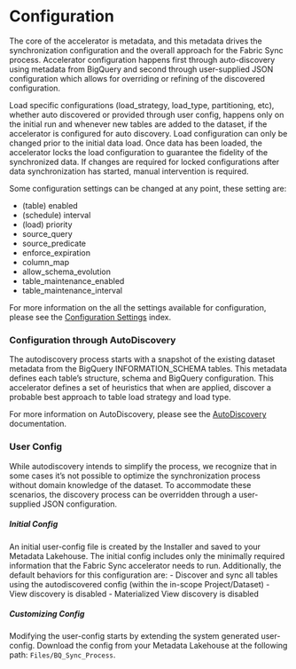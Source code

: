 # Configuration

The core of the accelerator is metadata, and this metadata drives the synchronization configuration and the overall approach for the Fabric Sync process. Accelerator configuration happens first through auto-discovery using metadata from BigQuery and second through user-supplied JSON configuration which allows for overriding or refining of the discovered configuration.

Load specific configurations (load_strategy, load_type, partitioning, etc), whether auto discovered or provided through user config, happens only on the initial run and whenever new tables are added to the dataset, if the accelerator is configured for auto discovery. Load configuration can only be changed prior to the initial data load. Once data has been loaded, the accelerator locks the load configuration to guarantee the fidelity of the synchronized data. If changes are required for locked configurations after data synchronization has started, manual intervention is required.

Some configuration settings can be changed at any point, these setting are:
 - (table) enabled
 - (schedule) interval
 - (load) priority
 - source_query
 - source_predicate
 - enforce_expiration
 - column_map
 - allow_schema_evolution
 - table_maintenance_enabled
 - table_maintenance_interval

For more information on the all the settings available for configuration, please see the [Configuration Settings](ConfigurationSettings.md) index.

### Configuration through AutoDiscovery
The autodiscovery process starts with a snapshot of the existing dataset metadata from the BigQuery INFORMATION_SCHEMA tables. This metadata defines each table’s structure, schema and BigQuery configuration. This accelerator defines a set of heuristics that when are applied, discover a probable best approach to table load strategy and load type.

For more information on AutoDiscovery, please see the [AutoDiscovery](Autodiscovery.md) documentation.

### User Config
While autodiscovery intends to simplify the process, we recognize that in some cases it’s not possible to optimize the synchronization process without domain knowledge of the dataset. To accommodate these scenarios, the discovery process can be overridden through a user-supplied JSON configuration.

##### Initial Config
An initial user-config file is created by the Installer and saved to your Metadata Lakehouse. The initial config includes only the minimally required information that the Fabric Sync accelerator needs to run. Additionally, the default behaviors for this configuration are:
    - Discover and sync all tables using the autodiscovered config (within the in-scope Project/Dataset)
    - View discovery is disabled
    - Materialized View discovery is disabled

##### Customizing Config
Modifying the user-config starts by extending the system generated user-config. Download the config from your Metadata Lakehouse at the following path: <code>Files/BQ_Sync_Process</code>.

